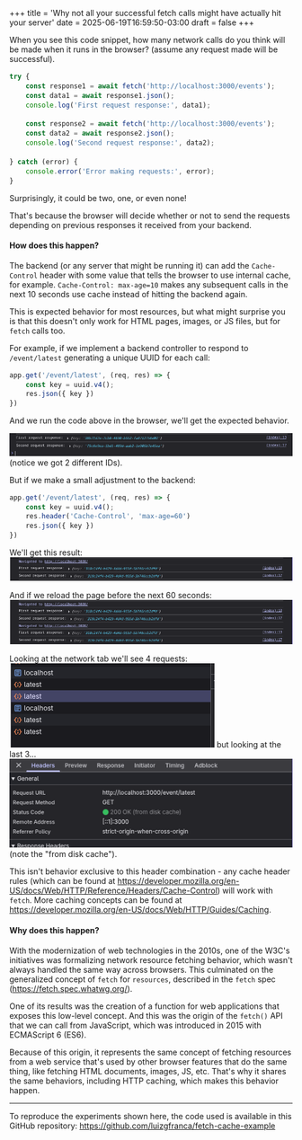 +++
title = 'Why not all your successful fetch calls might have actually hit your server'
date = 2025-06-19T16:59:50-03:00
draft = false
+++

When you see this code snippet, how many network calls do you think will be made when it runs in the browser? (assume any request made will be successful).

```js
try {
	const response1 = await fetch('http://localhost:3000/events');
	const data1 = await response1.json();
	console.log('First request response:', data1);
	
	const response2 = await fetch('http://localhost:3000/events');
	const data2 = await response2.json();
	console.log('Second request response:', data2);
	
} catch (error) {
	console.error('Error making requests:', error);
}
```

Surprisingly, it could be two, one, or even none!

That's because the browser will decide whether or not to send the requests depending on previous responses it received from your backend.

#### How does this happen?

The backend (or any server that might be running it) can add the `Cache-Control` header with some value that tells the browser to use internal cache, for example. `Cache-Control: max-age=10` makes any subsequent calls in the next 10 seconds use cache instead of hitting the backend again.

This is expected behavior for most resources, but what might surprise you is that this doesn't only work for HTML pages, images, or JS files, but for `fetch` calls too.

For example, if we implement a backend controller to respond to `/event/latest` generating a unique UUID for each call:

```js
app.get('/event/latest', (req, res) => {
    const key = uuid.v4();
    res.json({ key })
})
```

And we run the code above in the browser, we'll get the expected behavior.

![image](img20250618210010.png) (notice we got 2 different IDs).

But if we make a small adjustment to the backend:

```js
app.get('/event/latest', (req, res) => {
    const key = uuid.v4();
    res.header('Cache-Control', 'max-age=60')
    res.json({ key })
})
```

We'll get this result: ![image](img20250618210451.png)

And if we reload the page before the next 60 seconds: ![image](img20250618210519.png)

Looking at the network tab we'll see 4 requests: 
![image](img20250618210735.png)
but looking at the last 3... 
![image](img20250618210836.png) 
(note the "from disk cache").

This isn't behavior exclusive to this header combination - any cache header rules (which can be found at https://developer.mozilla.org/en-US/docs/Web/HTTP/Reference/Headers/Cache-Control) will work with `fetch`. More caching concepts can be found at https://developer.mozilla.org/en-US/docs/Web/HTTP/Guides/Caching.

#### Why does this happen?

With the modernization of web technologies in the 2010s, one of the W3C's initiatives was formalizing network resource fetching behavior, which wasn't always handled the same way across browsers. This culminated on the generalized concept of `fetch` for `resources`, described in the `fetch` spec (https://fetch.spec.whatwg.org/).

One of its results was the creation of a function for web applications that exposes this low-level concept. And this was the origin of the `fetch()` API that we can call from JavaScript, which was introduced in 2015 with ECMAScript 6 (ES6).

Because of this origin, it represents the same concept of fetching resources from a web service that's used by other browser features that do the same thing, like fetching HTML documents, images, JS, etc. That's why it shares the same behaviors, including HTTP caching, which makes this behavior happen.

---

To reproduce the experiments shown here, the code used is available in this GitHub repository: https://github.com/luizgfranca/fetch-cache-example
